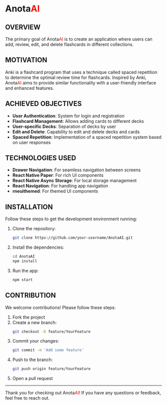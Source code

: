 # Anota<span style="color: red;">AI</span>

## OVERVIEW

The primary goal of Anota<span style="color: red;">AI</span> is to create an application where users can add, review, edit, and delete flashcards in different collections.

## MOTIVATION

Anki is a flashcard program that uses a technique called spaced repetition to determine the optimal review time for flashcards. Inspired by Anki, Anota<span style="color: red;">AI</span> aims to provide similar functionality with a user-friendly interface and enhanced features.

## ACHIEVED OBJECTIVES

- **User Authentication**: System for login and registration
- **Flashcard Management**: Allows adding cards to different decks
- **User-specific Decks**: Separation of decks by user
- **Edit and Delete**: Capability to edit and delete decks and cards
- **Spaced Repetition**: Implementation of a spaced repetition system based on user responses

## TECHNOLOGIES USED

- **Drawer Navigation**: For seamless navigation between screens
- **React Native Paper**: For rich UI components
- **React Native Async Storage**: For local storage management
- **React Navigation**: For handling app navigation
- **rneuithemed**: For themed UI components

## INSTALLATION

Follow these steps to get the development environment running:

1. Clone the repository:
    ```sh
    git clone https://github.com/your-username/AnotaAI.git
    ```

2. Install the dependencies:
    ```sh
    cd AnotaAI
    npm install
    ```

3. Run the app:
    ```sh
    npm start
    ```

## CONTRIBUTION

We welcome contributions! Please follow these steps:

1. Fork the project
2. Create a new branch:
    ```sh
    git checkout -b feature/YourFeature
    ```
3. Commit your changes:
    ```sh
    git commit -m 'Add some feature'
    ```
4. Push to the branch:
    ```sh
    git push origin feature/YourFeature
    ```
5. Open a pull request

---

Thank you for checking out Anota<span style="color: red;">AI</span>! If you have any questions or feedback, feel free to reach out.
